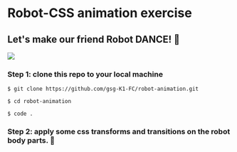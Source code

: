 # Robot-CSS animation exercise

## Let's make our friend Robot DANCE! :man_dancing: 
![](https://i.imgur.com/WsSpp7y.png)


### Step 1: clone this repo to your local machine
```shell
$ git clone https://github.com/gsg-K1-FC/robot-animation.git
```

```shell
$ cd robot-animation
```

```shell
$ code .
```

### Step 2: apply some css transforms and transitions on the robot body parts. :muscle:
